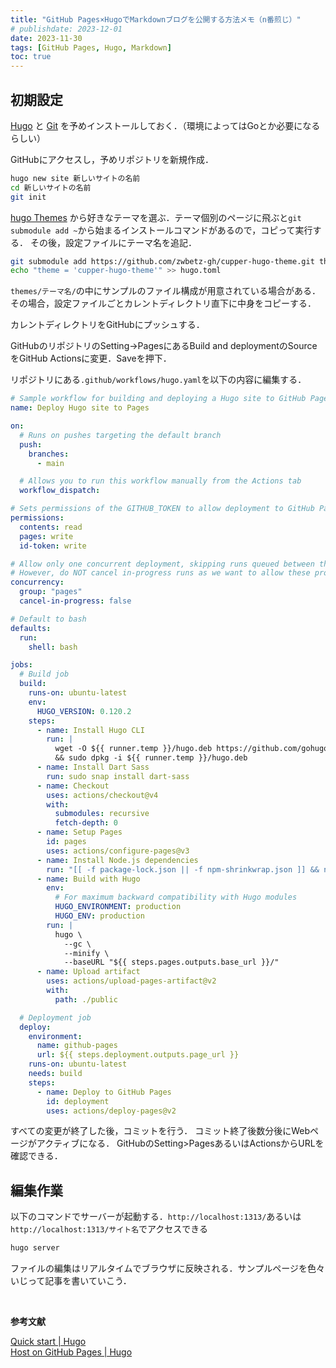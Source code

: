 ```yaml
---
title: "GitHub Pages×HugoでMarkdownブログを公開する方法メモ（n番煎じ）"
# publishdate: 2023-12-01
date: 2023-11-30
tags: [GitHub Pages, Hugo, Markdown]
toc: true
---
```



## 初期設定

<a href="https://gohugo.io/" target="_blank">Hugo</a>
と
<a href="https://git-scm.com/" target="_blank">Git</a>
を予めインストールしておく．（環境によってはGoとか必要になるらしい）

GitHubにアクセスし，予めリポジトリを新規作成．


```sh
hugo new site 新しいサイトの名前
cd 新しいサイトの名前
git init
```

<a href="https://themes.gohugo.io/" target="_blank">hugo Themes</a>
から好きなテーマを選ぶ．テーマ個別のページに飛ぶと`git submodule add ~`から始まるインストールコマンドがあるので，コピって実行する．
その後，設定ファイルにテーマ名を追記．

```sh
git submodule add https://github.com/zwbetz-gh/cupper-hugo-theme.git themes/cupper-hugo-theme
echo "theme = 'cupper-hugo-theme'" >> hugo.toml
```

`themes/テーマ名/`の中にサンプルのファイル構成が用意されている場合がある．その場合，設定ファイルごとカレントディレクトリ直下に中身をコピーする．

カレントディレクトリをGitHubにプッシュする．

GitHubのリポジトリのSetting→PagesにあるBuild and deploymentのSourceをGitHub Actionsに変更．Saveを押下．

リポジトリにある`.github/workflows/hugo.yaml`を以下の内容に編集する．

```yaml
# Sample workflow for building and deploying a Hugo site to GitHub Pages
name: Deploy Hugo site to Pages

on:
  # Runs on pushes targeting the default branch
  push:
    branches:
      - main

  # Allows you to run this workflow manually from the Actions tab
  workflow_dispatch:

# Sets permissions of the GITHUB_TOKEN to allow deployment to GitHub Pages
permissions:
  contents: read
  pages: write
  id-token: write

# Allow only one concurrent deployment, skipping runs queued between the run in-progress and latest queued.
# However, do NOT cancel in-progress runs as we want to allow these production deployments to complete.
concurrency:
  group: "pages"
  cancel-in-progress: false

# Default to bash
defaults:
  run:
    shell: bash

jobs:
  # Build job
  build:
    runs-on: ubuntu-latest
    env:
      HUGO_VERSION: 0.120.2
    steps:
      - name: Install Hugo CLI
        run: |
          wget -O ${{ runner.temp }}/hugo.deb https://github.com/gohugoio/hugo/releases/download/v${HUGO_VERSION}/hugo_extended_${HUGO_VERSION}_linux-amd64.deb \
          && sudo dpkg -i ${{ runner.temp }}/hugo.deb          
      - name: Install Dart Sass
        run: sudo snap install dart-sass
      - name: Checkout
        uses: actions/checkout@v4
        with:
          submodules: recursive
          fetch-depth: 0
      - name: Setup Pages
        id: pages
        uses: actions/configure-pages@v3
      - name: Install Node.js dependencies
        run: "[[ -f package-lock.json || -f npm-shrinkwrap.json ]] && npm ci || true"
      - name: Build with Hugo
        env:
          # For maximum backward compatibility with Hugo modules
          HUGO_ENVIRONMENT: production
          HUGO_ENV: production
        run: |
          hugo \
            --gc \
            --minify \
            --baseURL "${{ steps.pages.outputs.base_url }}/"
      - name: Upload artifact
        uses: actions/upload-pages-artifact@v2
        with:
          path: ./public

  # Deployment job
  deploy:
    environment:
      name: github-pages
      url: ${{ steps.deployment.outputs.page_url }}
    runs-on: ubuntu-latest
    needs: build
    steps:
      - name: Deploy to GitHub Pages
        id: deployment
        uses: actions/deploy-pages@v2
```

すべての変更が終了した後，コミットを行う．
コミット終了後数分後にWebページがアクティブになる．
GitHubのSetting>PagesあるいはActionsからURLを確認できる．

## 編集作業

以下のコマンドでサーバーが起動する．`http://localhost:1313/`あるいは`http://localhost:1313/サイト名`でアクセスできる

```sh
hugo server
```

ファイルの編集はリアルタイムでブラウザに反映される．サンプルページを色々いじって記事を書いていこう．

<br>

**参考文献**

<a href="https://gohugo.io/getting-started/quick-start/" target="_blank">Quick start | Hugo</a><br>
<a href="https://gohugo.io/hosting-and-deployment/hosting-on-github/" target="_blank">Host on GitHub Pages | Hugo</a>

